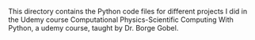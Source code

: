 This directory contains the Python code files for different projects I did in the Udemy course Computational Physics-Scientific Computing With Python, a udemy course, taught by Dr. Borge Gobel.
